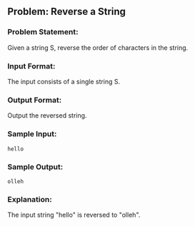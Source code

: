 ## Problem: Reverse a String
### Problem Statement:
Given a string S, reverse the order of characters in the string.

### Input Format:
The input consists of a single string S.

### Output Format:
Output the reversed string.

### Sample Input:
```
hello
```
### Sample Output:
```
olleh
```
### Explanation:
The input string "hello" is reversed to "olleh".